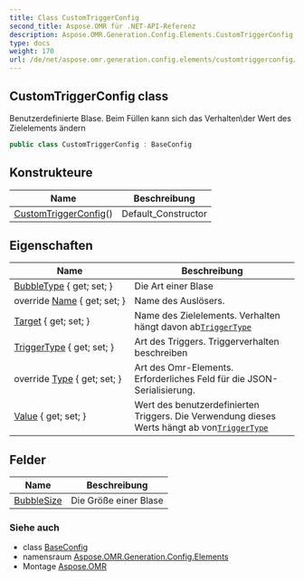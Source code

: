 ```yaml
---
title: Class CustomTriggerConfig
second_title: Aspose.OMR für .NET-API-Referenz
description: Aspose.OMR.Generation.Config.Elements.CustomTriggerConfig klas. Benutzerdefinierte Blase. Beim Füllen kann sich das Verhaltender Wert des Zielelements ändern
type: docs
weight: 170
url: /de/net/aspose.omr.generation.config.elements/customtriggerconfig/
---
```

## CustomTriggerConfig class

Benutzerdefinierte Blase. Beim Füllen kann sich das Verhalten\der Wert des Zielelements ändern

```csharp
public class CustomTriggerConfig : BaseConfig
```

## Konstrukteure

| Name | Beschreibung |
| --- | --- |
| [CustomTriggerConfig](customtriggerconfig/)() | Default_Constructor |

## Eigenschaften

| Name | Beschreibung |
| --- | --- |
| [BubbleType](../../aspose.omr.generation.config.elements/customtriggerconfig/bubbletype/) { get; set; } | Die Art einer Blase |
| override [Name](../../aspose.omr.generation.config.elements/customtriggerconfig/name/) { get; set; } | Name des Auslösers. |
| [Target](../../aspose.omr.generation.config.elements/customtriggerconfig/target/) { get; set; } | Name des Zielelements. Verhalten hängt davon ab[`TriggerType`](./triggertype/) |
| [TriggerType](../../aspose.omr.generation.config.elements/customtriggerconfig/triggertype/) { get; set; } | Art des Triggers. Triggerverhalten beschreiben |
| override [Type](../../aspose.omr.generation.config.elements/customtriggerconfig/type/) { get; set; } | Art des Omr-Elements. Erforderliches Feld für die JSON-Serialisierung. |
| [Value](../../aspose.omr.generation.config.elements/customtriggerconfig/value/) { get; set; } | Wert des benutzerdefinierten Triggers. Die Verwendung dieses Werts hängt ab von[`TriggerType`](./triggertype/) |

## Felder

| Name | Beschreibung |
| --- | --- |
| [BubbleSize](../../aspose.omr.generation.config.elements/customtriggerconfig/bubblesize/) | Die Größe einer Blase |

### Siehe auch

* class [BaseConfig](../../aspose.omr.generation.config/baseconfig/)
* namensraum [Aspose.OMR.Generation.Config.Elements](../../aspose.omr.generation.config.elements/)
* Montage [Aspose.OMR](../../)


